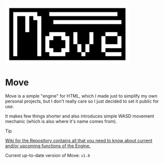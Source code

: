 <img src="https://raw.githubusercontent.com/CornSeller69/move/refs/heads/moveless/move-logo.png" alt="move" width="400">
<h1>Move</h1>
<p>Move is a simple "engine" for HTML, which I made just to simplify my own personal projects, but I don't really care so I just decided to set it public for use.</p>
<p>It makes few things shorter and also introduces simple WASD movement mechanic (which is also where it's name comes from).</p>

>[!TIP]
> [Wiki for the Repository contains all that you need to know about current and/or upcoming functions of the Engine.](https://github.com/CornSeller69/move/wiki)

Current up-to-date version of Move: `v1.0`
